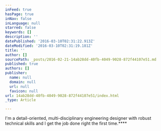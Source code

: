 ```yaml
---
inFeed: true
hasPage: true
inNav: false
inLanguage: null
starred: false
keywords: []
description: ''
datePublished: '2016-03-10T02:31:22.913Z'
dateModified: '2016-03-10T02:31:19.181Z'
title: ''
author: []
sourcePath: _posts/2016-02-21-14ab28dd-40fb-4049-9028-872f44107e51.md
published: true
authors: []
publisher:
  name: null
  domain: null
  url: null
  favicon: null
url: 14ab28dd-40fb-4049-9028-872f44107e51/index.html
_type: Article

---
```

I'm a detail-oriented, multi-disciplinary engineering designer with robust technical skills and I get the job done right the first time.****